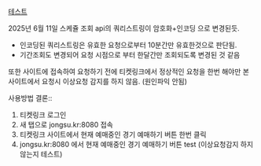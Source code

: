[테스트](https://jongsu.kr:8080)



2025년 6월 11일 스케쥴 조회 api의 쿼리스트링이 암호화+인코딩 으로 변경된듯. 
- 인코딩된 쿼리스트링은 유효한 요청으로부터 10분간만 유효한것으로 판단됨. 
- 기간조회도 변경되어 요청 시점으로 부터 한달간만 조회되도록 변경된 것 같음

또한 사이트에 접속하여 요청하기 전에 티켓링크에서 정상적인 요청을 한번 해야만 본 사이트에서 요청시 이상요청 감지를 하지 않음. (원인파익 안됨)

사용방법 결론::
1. 티켓링크 로그인
2. 새 탭으로 jongsu.kr:8080 접속
3. 티켓링크 사이트에서 현재 예매중인 경기 예매하기 버튼 한번 클릭
4. jongsu.kr:8080 에서 현재 예매중인 경기 예매하기 버튼 test (이상요청감지 하지 않는지 테스트)
